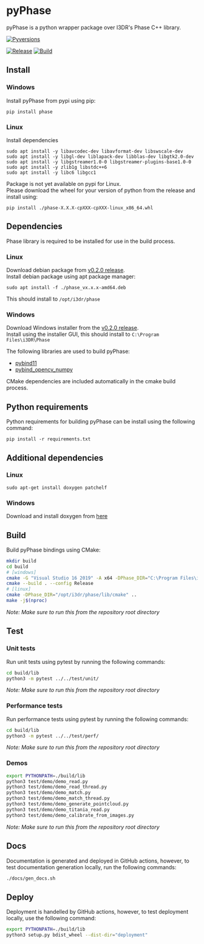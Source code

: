 # pyPhase
pyPhase is a python wrapper package over I3DR's Phase C++ library.

[![Pyversions](https://img.shields.io/pypi/pyversions/phase.svg?style=flat-square)](https://pypi.python.org/pypi/phase)

[![Release](https://github.com/i3drobotics/pyphase/actions/workflows/release.yml/badge.svg)](https://github.com/i3drobotics/pyphase/actions/workflows/release.yml)
[![Build](https://github.com/i3drobotics/pyphase/actions/workflows/build.yml/badge.svg)](https://github.com/i3drobotics/pyphase/actions/workflows/build.yml)

## Install
### Windows
Install pyPhase from pypi using pip:
```
pip install phase
```
### Linux
Install dependencies
```
sudo apt install -y libavcodec-dev libavformat-dev libswscale-dev
sudo apt install -y libgl-dev liblapack-dev libblas-dev libgtk2.0-dev
sudo apt install -y libgstreamer1.0-0 libgstreamer-plugins-base1.0-0
sudo apt install -y zlib1g libstdc++6
sudo apt install -y libc6 libgcc1
```
Package is not yet available on pypi for Linux.  
Please download the wheel for your version of python from the release and install using:
```
pip install ./phase-X.X.X-cpXXX-cpXXX-linux_x86_64.whl
```

## Dependencies
Phase library is required to be installed for use in the build process.  
### Linux
Download debian package from [v0.2.0 release](https://github.com/i3drobotics/phase/releases/tag/v0.2.0).  
Install debian package using apt package manager:
```
sudo apt install -f ./phase_vx.x.x-amd64.deb
```
This should install to `/opt/i3dr/phase`
### Windows
Download Windows installer from the [v0.2.0 release](https://github.com/i3drobotics/phase/releases/tag/v0.2.0).  
Install using the installer GUI, this should install to `C:\Program Files\i3DR\Phase`

The following libraries are used to build pyPhase:
- [pybind11](https://github.com/pybind/pybind11)
- [pybind_opencv_numpy](https://github.com/edmBernard/pybind11_opencv_numpy)

CMake dependencies are included automatically in the cmake build process.

## Python requirements
Python requirements for building pyPhase can be install using the following command:
```
pip install -r requirements.txt
```

## Additional dependencies
### Linux
```
sudo apt-get install doxygen patchelf
```
### Windows
Download and install doxygen from [here](https://www.doxygen.nl/download.html)

## Build
Build pyPhase bindings using CMake:
```bash
mkdir build
cd build
# [windows]
cmake -G "Visual Studio 16 2019" -A x64 -DPhase_DIR="C:\Program Files\i3DR\Phase\lib\cmake" ..
cmake --build . --config Release
# [linux]
cmake -DPhase_DIR="/opt/i3dr/phase/lib/cmake" ..
make -j$(nproc)
```
*Note: Make sure to run this from the repository root directory*  

## Test
### Unit tests
Run unit tests using pytest by running the following commands:
```bash
cd build/lib
python3 -m pytest ../../test/unit/
```
*Note: Make sure to run this from the repository root directory*

### Performance tests
Run performance tests using pytest by running the following commands:
```bash
cd build/lib
python3 -m pytest ../../test/perf/
```
*Note: Make sure to run this from the repository root directory*

### Demos
```bash
export PYTHONPATH=./build/lib
python3 test/demo/demo_read.py
python3 test/demo/demo_read_thread.py
python3 test/demo/demo_match.py
python3 test/demo/demo_match_thread.py
python3 test/demo/demo_generate_pointcloud.py
python3 test/demo/demo_titania_read.py
python3 test/demo/demo_calibrate_from_images.py
```

*Note: Make sure to run this from the repository root directory*

## Docs
Documentation is generated and deployed in GitHub actions, however, to test documentation generation locally, run the following commands:
```bash
./docs/gen_docs.sh
```

## Deploy
Deployment is handelled by GitHub actions, however, to test deployment locally, use the following command:
```bash
export PYTHONPATH=./build/lib
python3 setup.py bdist_wheel --dist-dir="deployment"
```
